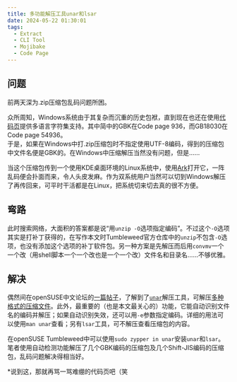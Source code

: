 ```yaml
---
title: 多功能解压工具unar和lsar
date: 2024-05-22 01:30:01
tags:
  - Extract
  - CLI Tool
  - Mojibake
  - Code Page
---
```


## 问题
前两天深为.zip压缩包乱码问题所困。

众所周知，Windows系统由于其复杂而沉重的历史包袱，直到现在也还在使用[代码页](https://learn.microsoft.com/zh-cn/windows/win32/intl/code-pages)提供多语言字符集支持。其中简中的GBK在Code page 936，而GB18030在Code page 54936。  
于是，如果在Windows中打.zip压缩包时不指定使用UTF-8编码，得到的压缩包中文件名便是GBK的。在Windows中压缩解压当然没有问题，但是……  

<!-- more -->

当这个压缩包传到一个使用KDE桌面环境的Linux系统中，使用[Ark](https://apps.kde.org/ark/)打开它，一阵乱码便会扑面而来，令人头皮发麻。作为双系统用户当然可以切到Windows解压了再传回来，可平时干活都是在Linux，把系统切来切去真的很不方便。

## 弯路
此时搜索网络，大面积的答案都是说“用`unzip -O`选项指定编码”。不过这个`-O`选项其实是打补丁获得的，在写作本文时Tumbleweed官方仓库中的`unzip`不包含`-O`选项，也没有添加这个选项的补丁软件包。另一种方案是先解压而后用`convmv`一个一个改（用shell脚本一个一个改也是一个一个改）文件名和目录名……不够优雅。

## 解决
偶然间在openSUSE中文论坛的[一篇帖子](https://forum.suse.org.cn/t/topic/16477/5)，了解到了[`unar`](https://theunarchiver.com/command-line)解压工具，可解压[多种格式的压缩文件](https://theunarchiver.com/#:~:text=Supported%20archive%20formats)。此外，最重要的（也是本文最关心的）功能，它能自动识别文件名的编码并解压；如果自动识别失效，还可以用`-e`参数指定编码。详细的用法可以使用`man unar`查看；另有`lsar`工具，可不解压查看压缩包的内容。

在openSUSE Tumbleweed中可以使用`sudo zypper in unar`安装`unar`和`lsar`。笔者使用自动检测功能解压了几个GBK编码的压缩包及几个Shift-JIS编码的压缩包，乱码问题解决得相当好。

\*说到这，那就再骂一骂难绷的代码页吧（笑
